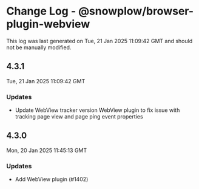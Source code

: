 # Change Log - @snowplow/browser-plugin-webview

This log was last generated on Tue, 21 Jan 2025 11:09:42 GMT and should not be manually modified.

## 4.3.1
Tue, 21 Jan 2025 11:09:42 GMT

### Updates

- Update WebView tracker version WebView plugin to fix issue with tracking page view and page ping event properties

## 4.3.0
Mon, 20 Jan 2025 11:45:13 GMT

### Updates

- Add WebView plugin (#1402)

